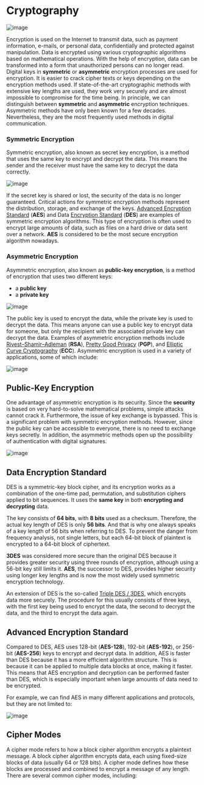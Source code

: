# Cryptography

![image](https://github.com/user-attachments/assets/b498f2ac-6177-4954-abda-262025d65b72)

Encryption is used on the Internet to transmit data, such as payment information, e-mails, or personal data, confidentially and protected against manipulation. Data is encrypted using various cryptographic algorithms based on mathematical operations. With the help of encryption, data can be transformed into a form that unauthorized persons can no longer read. Digital keys in **symmetric** or **asymmetric** encryption processes are used for encryption. It is easier to crack cipher texts or keys depending on the encryption methods used. If state-of-the-art cryptographic methods with extensive key lengths are used, they work very securely and are almost impossible to compromise for the time being. In principle, we can distinguish between **symmetric** and **asymmetric** encryption techniques. Asymmetric methods have only been known for a few decades. Nevertheless, they are the most frequently used methods in digital communication.

### Symmetric Encryption

Symmetric encryption, also known as secret key encryption, is a method that uses the same key to encrypt and decrypt the data. This means the sender and the receiver must have the same key to decrypt the data correctly.

![image](https://github.com/user-attachments/assets/b015e2d1-7a4c-4dac-bc25-b688c06f3864)

If the secret key is shared or lost, the security of the data is no longer guaranteed. Critical actions for symmetric encryption methods represent the distribution, storage, and exchange of the keys. [Advanced Encryption Standard](https://en.wikipedia.org/wiki/Advanced_Encryption_Standard) (**AES**) and Data [Encryption Standard](https://en.wikipedia.org/wiki/Data_Encryption_Standard) (**DES**) are examples of symmetric encryption algorithms. This type of encryption is often used to encrypt large amounts of data, such as files on a hard drive or data sent over a network. **AES** is considered to be the most secure encryption algorithm nowadays.

### Asymmetric Encryption

Asymmetric encryption, also known as **public-key encryption**, is a method of encryption that uses two different keys:

- a **public key**
- a **private key**

![image](https://github.com/user-attachments/assets/37a5bbf5-5d7a-4a1e-9ef1-6022a56fa110)

The public key is used to encrypt the data, while the private key is used to decrypt the data. This means anyone can use a public key to encrypt data for someone, but only the recipient with the associated private key can decrypt the data. Examples of asymmetric encryption methods include [Rivest–Shamir–Adleman](https://en.wikipedia.org/wiki/RSA_(cryptosystem)) (**RSA**), [Pretty Good Privacy](https://en.wikipedia.org/wiki/Pretty_Good_Privacy) (**PGP**), and [Elliptic Curve Cryptography](https://en.wikipedia.org/wiki/Elliptic-curve_cryptography) (**ECC**). Asymmetric encryption is used in a variety of applications, some of which include:

![image](https://github.com/user-attachments/assets/79994bfb-b1da-47a5-92d6-8d3160fd4b20)

## Public-Key Encryption

One advantage of asymmetric encryption is its security. Since the **security** is based on very hard-to-solve mathematical problems, simple attacks cannot crack it. Furthermore, the issue of key exchange is bypassed. This is a significant problem with symmetric encryption methods. However, since the public key can be accessible to everyone, there is no need to exchange keys secretly. In addition, the asymmetric methods open up the possibility of authentication with digital signatures.

![image](https://github.com/user-attachments/assets/cd73ee94-1762-4ff0-8bc0-c90f4bf64681)

## Data Encryption Standard

DES is a symmetric-key block cipher, and its encryption works as a combination of the one-time pad, permutation, and substitution ciphers applied to bit sequences. It uses the **same key** in both **encrypting and decrypting** data.

The key consists of **64 bits**, with **8 bits** used as a checksum. Therefore, the actual key length of DES is only **56 bits**. And that is why one always speaks of a key length of 56 bits when referring to DES. To prevent the danger from frequency analysis, not single letters, but each 64-bit block of plaintext is encrypted to a 64-bit block of ciphertext.

**3DES** was considered more secure than the original DES because it provides greater security using three rounds of encryption, although using a 56-bit key still limits it. **AES**, the successor to DES, provides higher security using longer key lengths and is now the most widely used symmetric encryption technology.

An extension of DES is the so-called [Triple DES / 3DES](https://en.wikipedia.org/wiki/Triple_DES), which encrypts data more securely. The procedure for this usually consists of three keys, with the first key being used to encrypt the data, the second to decrypt the data, and the third to encrypt the data again.

## Advanced Encryption Standard

Compared to DES, AES uses 128-bit (**AES-128**), 192-bit (**AES-192**), or 256-bit (**AES-256**) keys to encrypt and decrypt data. In addition, AES is faster than DES because it has a more efficient algorithm structure. This is because it can be applied to multiple data blocks at once, making it faster. This means that AES encryption and decryption can be performed faster than DES, which is especially important when large amounts of data need to be encrypted.

For example, we can find AES in many different applications and protocols, but they are not limited to:

![image](https://github.com/user-attachments/assets/e5a0757f-f1d0-4f87-9c90-4ba1f7d7271e)

## Cipher Modes

A cipher mode refers to how a block cipher algorithm encrypts a plaintext message. A block cipher algorithm encrypts data, each using fixed-size blocks of data (usually 64 or 128 bits). A cipher mode defines how these blocks are processed and combined to encrypt a message of any length. There are several common cipher modes, including:
